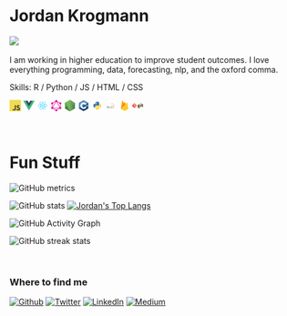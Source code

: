 # Jordan Krogmann

![](https://media-exp1.licdn.com/dms/image/C4E16AQHT990QF-lcPA/profile-displaybackgroundimage-shrink_200_800/0/1642198764098?e=1660780800&v=beta&t=_YMouWqKU5hEMgZx5sWuXM74SucyOmi84Zbygl3RNrI)

I am working in higher education to improve student outcomes.  I love everything programming, data, forecasting, nlp, and the oxford comma. 

Skills: R / Python / JS / HTML / CSS

<code><img height="20" src="https://raw.githubusercontent.com/github/explore/80688e429a7d4ef2fca1e82350fe8e3517d3494d/topics/javascript/javascript.png"></code>
<code><img height="20" src="https://raw.githubusercontent.com/github/explore/80688e429a7d4ef2fca1e82350fe8e3517d3494d/topics/vue/vue.png"></code>
<code><img height="20" src="https://raw.githubusercontent.com/github/explore/80688e429a7d4ef2fca1e82350fe8e3517d3494d/topics/react/react.png"></code>
<code><img height="20" src="https://raw.githubusercontent.com/github/explore/5c058a388828bb5fde0bcafd4bc867b5bb3f26f3/topics/graphql/graphql.png"></code>
<code><img height="20" src="https://raw.githubusercontent.com/github/explore/80688e429a7d4ef2fca1e82350fe8e3517d3494d/topics/nodejs/nodejs.png"></code>
<code><img height="20" src="https://raw.githubusercontent.com/github/explore/80688e429a7d4ef2fca1e82350fe8e3517d3494d/topics/cpp/cpp.png"></code>
<code><img height="20" src="https://raw.githubusercontent.com/github/explore/80688e429a7d4ef2fca1e82350fe8e3517d3494d/topics/python/python.png"></code>
<code><img height="20" src="https://raw.githubusercontent.com/github/explore/80688e429a7d4ef2fca1e82350fe8e3517d3494d/topics/mysql/mysql.png"></code>
<code><img height="20" src="https://raw.githubusercontent.com/github/explore/80688e429a7d4ef2fca1e82350fe8e3517d3494d/topics/firebase/firebase.png"></code>
<code><img height="20" src="https://raw.githubusercontent.com/github/explore/80688e429a7d4ef2fca1e82350fe8e3517d3494d/topics/git/git.png"></code>


<br>

# Fun Stuff

![GitHub metrics](https://metrics.lecoq.io/Jordan-Krogmann) 

![GitHub stats](https://github-readme-stats.vercel.app/api?username=Jordan-Krogmann&show_icons=true&count_private=true) [![Jordan's Top Langs](https://github-readme-stats.vercel.app/api/top-langs/?username=Jordan-Krogmann&hide=html,jupyter%20notebook&layout=compact)](https://github.com/Jordan-Krogmann/github-readme-stats)

![GitHub Activity Graph](https://activity-graph.herokuapp.com/graph?username=Jordan-Krogmann)  

![GitHub streak stats](https://github-readme-streak-stats.herokuapp.com/?user=Jordan-Krogmann) 

<br>



<h3>Where to find me</h3>
<p><a href="https://github.com/Jordan-Krogmann" target="_blank"><img alt="Github" src="https://img.shields.io/badge/GitHub-%2312100E.svg?&style=for-the-badge&logo=Github&logoColor=white" /></a> <a href="https://twitter.com/jordan_krogmann" target="_blank"><img alt="Twitter" src="https://img.shields.io/badge/twitter-%231DA1F2.svg?&style=for-the-badge&logo=twitter&logoColor=white" /></a> <a href="https://www.linkedin.com/in/jordan-krogmann-41ab348a/" target="_blank"><img alt="LinkedIn" src="https://img.shields.io/badge/linkedin-%230077B5.svg?&style=for-the-badge&logo=linkedin&logoColor=white" /></a> <a href="https://www.instagram.com/mr_biscuit_mrs_crumpet/" target="_blank"><img alt="Medium" src="https://img.shields.io/badge/instagram-%2312100E.svg?&style=for-the-badge&logo=instagram&logoColor=white" /></a>
</p>
